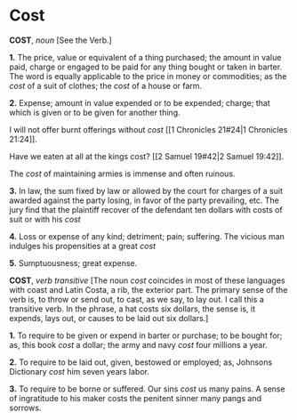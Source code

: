 # Cost

**COST**, _noun_ \[See the Verb.\]

**1.** The price, value or equivalent of a thing purchased; the amount in value paid, charge or engaged to be paid for any thing bought or taken in barter. The word is equally applicable to the price in money or commodities; as the _cost_ of a suit of clothes; the _cost_ of a house or farm.

**2.** Expense; amount in value expended or to be expended; charge; that which is given or to be given for another thing.

I will not offer burnt offerings without _cost_ [[1 Chronicles 21#24|1 Chronicles 21:24]].

Have we eaten at all at the kings cost? [[2 Samuel 19#42|2 Samuel 19:42]].

The _cost_ of maintaining armies is immense and often ruinous.

**3.** In law, the sum fixed by law or allowed by the court for charges of a suit awarded against the party losing, in favor of the party prevailing, etc. The jury find that the plaintiff recover of the defendant ten dollars with costs of suit or with his _cost_

**4.** Loss or expense of any kind; detriment; pain; suffering. The vicious man indulges his propensities at a great _cost_

**5.** Sumptuousness; great expense.

**COST**, _verb transitive_ \[The noun _cost_ coincides in most of these languages with coast and Latin Costa, a rib, the exterior part. The primary sense of the verb is, to throw or send out, to cast, as we say, to lay out. I call this a transitive verb. In the phrase, a hat costs six dollars, the sense is, it expends, lays out, or causes to be laid out six dollars.\]

**1.** To require to be given or expend in barter or purchase; to be bought for; as, this book _cost_ a dollar; the army and navy _cost_ four millions a year.

**2.** To require to be laid out, given, bestowed or employed; as, Johnsons Dictionary _cost_ him seven years labor.

**3.** To require to be borne or suffered. Our sins _cost_ us many pains. A sense of ingratitude to his maker costs the penitent sinner many pangs and sorrows.